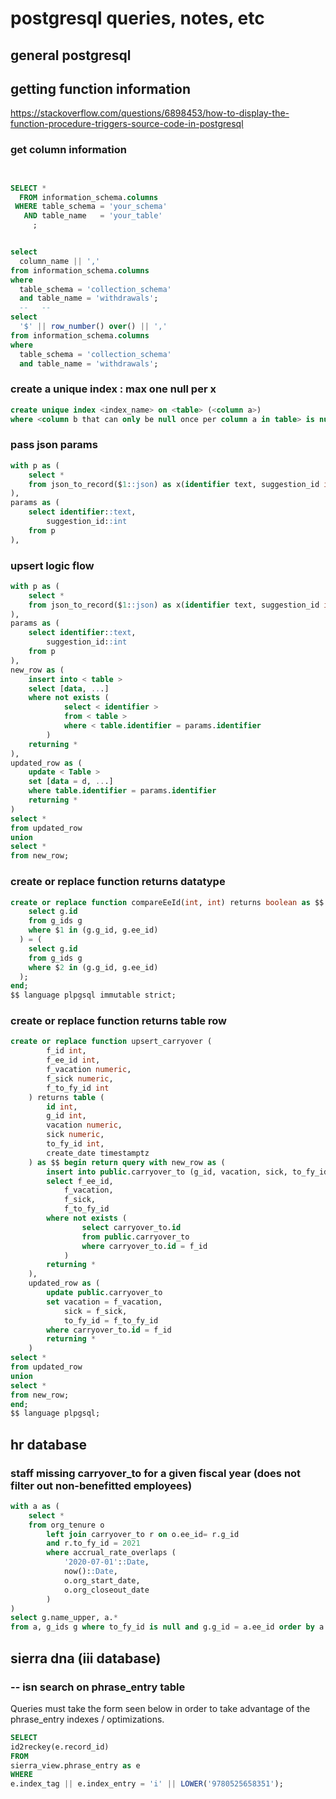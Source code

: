 # postgresql queries, notes, etc

## general postgresql

## getting function information
https://stackoverflow.com/questions/6898453/how-to-display-the-function-procedure-triggers-source-code-in-postgresql

### get column information
```sql


SELECT *
  FROM information_schema.columns
 WHERE table_schema = 'your_schema'
   AND table_name   = 'your_table'
     ;


select
  column_name || ','
from information_schema.columns
where
  table_schema = 'collection_schema'
  and table_name = 'withdrawals';
  --   --
select
  '$' || row_number() over() || ','
from information_schema.columns
where
  table_schema = 'collection_schema'
  and table_name = 'withdrawals';
```

### create a unique index : max one null per x
```sql
create unique index <index_name> on <table> (<column a>)
where <column b that can only be null once per column a in table> is null;
```

### pass json params
```sql
with p as (
    select *
    from json_to_record($1::json) as x(identifier text, suggestion_id int)
),
params as (
    select identifier::text,
        suggestion_id::int
    from p
),
```

### upsert logic flow
```sql
with p as (
    select *
    from json_to_record($1::json) as x(identifier text, suggestion_id int)
),
params as (
    select identifier::text,
        suggestion_id::int
    from p
),
new_row as (
    insert into < table >
    select [data, ...]
    where not exists (
            select < identifier >
            from < table >
            where < table.identifier = params.identifier
        )
    returning *
),
updated_row as (
    update < Table >
    set [data = d, ...]
    where table.identifier = params.identifier
    returning *
)
select *
from updated_row
union
select *
from new_row;
```
### create or replace function returns datatype
```sql
create or replace function compareEeId(int, int) returns boolean as $$ begin return (
    select g.id
    from g_ids g
    where $1 in (g.g_id, g.ee_id)
  ) = (
    select g.id
    from g_ids g
    where $2 in (g.g_id, g.ee_id)
  );
end;
$$ language plpgsql immutable strict;
```

### create or replace function returns table row
```sql
create or replace function upsert_carryover (
        f_id int,
        f_ee_id int,
        f_vacation numeric,
        f_sick numeric,
        f_to_fy_id int
    ) returns table (
        id int,
        g_id int,
        vacation numeric,
        sick numeric,
        to_fy_id int,
        create_date timestamptz
    ) as $$ begin return query with new_row as (
        insert into public.carryover_to (g_id, vacation, sick, to_fy_id)
        select f_ee_id,
            f_vacation,
            f_sick,
            f_to_fy_id
        where not exists (
                select carryover_to.id
                from public.carryover_to
                where carryover_to.id = f_id
            )
        returning *
    ),
    updated_row as (
        update public.carryover_to
        set vacation = f_vacation,
            sick = f_sick,
            to_fy_id = f_to_fy_id
        where carryover_to.id = f_id
        returning *
    )
select *
from updated_row
union
select *
from new_row;
end;
$$ language plpgsql;
```

## hr database

### staff missing carryover_to for a given fiscal year (does not filter out non-benefitted employees)
```sql
with a as (
    select *
    from org_tenure o
        left join carryover_to r on o.ee_id= r.g_id
        and r.to_fy_id = 2021
        where accrual_rate_overlaps (
            '2020-07-01'::Date,
            now()::Date,
            o.org_start_date,
            o.org_closeout_date
        )
)
select g.name_upper, a.*
from a, g_ids g where to_fy_id is null and g.g_id = a.ee_id order by a.ee_id;
```

## sierra dna (iii database)

### -- isn search on phrase_entry table

Queries must take the form seen below in order to take advantage of the phrase_entry indexes / optimizations.

```sql
SELECT
id2reckey(e.record_id)
FROM
sierra_view.phrase_entry as e
WHERE
e.index_tag || e.index_entry = 'i' || LOWER('9780525658351');
```


